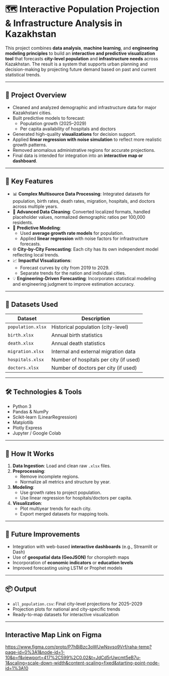 # 🗺️ Interactive Population Projection & Infrastructure Analysis in Kazakhstan

This project combines **data analysis**, **machine learning**, and **engineering modeling principles** to build an **interactive and predictive visualization tool** that forecasts **city-level population** and **infrastructure needs** across Kazakhstan. The result is a system that supports urban planning and decision-making by projecting future demand based on past and current statistical trends.

---

## 📌 Project Overview

- Cleaned and analyzed demographic and infrastructure data for major Kazakhstani cities.
- Built predictive models to forecast:
  - Population growth (2025–2029)
  - Per capita availability of hospitals and doctors
- Generated high-quality **visualizations** for decision support.
- Applied **linear regression with noise simulation** to reflect more realistic growth patterns.
- Removed anomalous administrative regions for accurate projections.
- Final data is intended for integration into an **interactive map or dashboard**.

---

## 🔑 Key Features

- 📊 **Complex Multisource Data Processing**: Integrated datasets for population, birth rates, death rates, migration, hospitals, and doctors across multiple years.
- 🧼 **Advanced Data Cleaning**: Converted localized formats, handled placeholder values, normalized demographic ratios per 100,000 residents.
- 🤖 **Predictive Modeling**:
  - Used **average growth rate models** for population.
  - Applied **linear regression** with noise factors for infrastructure forecasts.
- 🌐 **City-by-City Forecasting**: Each city has its own independent model reflecting local trends.
- 📈 **Impactful Visualizations**:
  - Forecast curves by city from 2019 to 2029.
  - Separate trends for the nation and individual cities.
- 💡 **Engineering-Driven Forecasting**: Incorporates statistical modeling and engineering judgment to improve estimation accuracy.

---

## 📁 Datasets Used

| Dataset     | Description                               |
|-------------|-------------------------------------------|
| `population.xlsx` | Historical population (city-level)     |
| `birth.xlsx`      | Annual birth statistics                |
| `death.xlsx`      | Annual death statistics                |
| `migration.xlsx`  | Internal and external migration data   |
| `hospitals.xlsx`  | Number of hospitals per city (if used) |
| `doctors.xlsx`    | Number of doctors per city (if used)   |

---

## 🛠 Technologies & Tools

- Python 3
- Pandas & NumPy
- Scikit-learn (LinearRegression)
- Matplotlib
- Plotly Express
- Jupyter / Google Colab

---

## 🧪 How It Works

1. **Data Ingestion**: Load and clean raw `.xlsx` files.
2. **Preprocessing**:
   - Remove incomplete regions.
   - Normalize all metrics and structure by year.
3. **Modeling**:
   - Use growth rates to project population.
   - Use linear regression for hospitals/doctors per capita.
4. **Visualization**:
   - Plot multiyear trends for each city.
   - Export merged datasets for mapping tools.

---

## 📍 Future Improvements

- Integration with web-based **interactive dashboards** (e.g., Streamlit or Dash)
- Use of **geospatial data (GeoJSON)** for choropleth maps
- Incorporation of **economic indicators** or **education levels**
- Improved forecasting using LSTM or Prophet models

---

## 📦 Output

- `all_population.csv`: Final city-level projections for 2025–2029
- Projection plots for national and city-specific trends
- Ready-to-map datasets for interactive visualization

---

## Interactive Map Link on Figma

https://www.figma.com/proto/P7hBiBzc3oWUwNsyso9Vrf/raha-temp?page-id=0%3A1&node-id=1-10&p=f&viewport=417%2C599%2C0.02&t=JdCd5rUwcmt5eB7u-1&scaling=scale-down-width&content-scaling=fixed&starting-point-node-id=1%3A10
